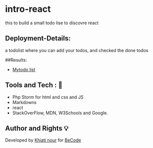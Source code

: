 
# intro-react
this to build a small todo lise to discovre react 

## Deployment-Details:
a todolist where you can add your todos, and checked the done todos 

##Results:

+ [Mytodo list](https://keen-meninsky-05ac09.netlify.app/)

## Tools and Tech : :hammer:
- Php Storm for html and css and JS
- Markdowns
- react
- StackOverFlow, MDN, W3Schools and Google.

## Author and Rights :bulb:
Developed by [Khiati nour](https://github.com/khiati-nour) for [BeCode](https://becode.org/)


